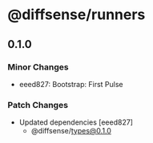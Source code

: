 # @diffsense/runners

## 0.1.0

### Minor Changes

- eeed827: Bootstrap: First Pulse

### Patch Changes

- Updated dependencies [eeed827]
  - @diffsense/types@0.1.0
